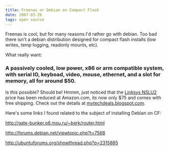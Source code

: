 ```yaml
---
title: Freenas or Debian on Compact Flash 
date: 2007-03-26
tags: open source
---
```

Freenas is cool, but for many reasons I'd rather go with debian. Too bad there isn't a debian distribution designed for compact flash installs (low writes, temp logging, readonly mounts, etc).

What  really want:
<h3>A passively cooled, low power, x86 or arm compatible system, with serial IO, keyboad, video, mouse, ethernet, and a slot for memory, all for around $50.</h3>

Is this possible? Should be! Hmmm, just noticed that the <a href="http://mytechdeals.blogspot.com/2007/03/linksys-nslu2-price-drop-at-amazoncom.html">Linksys NSLU2</a> price has been reduced at Amazon.com, its now only $75 and comes with free shipping. Check out the details at <a href="http://mytechdeals.blogspot.com/2007/03/linksys-nslu2-price-drop-at-amazoncom.html">mytechdeals.blogspot.com</a>.

Here's some links I found related to the subject of installing Debian on CF:

http://gate-bunker.p6.msu.ru/~berk/router.html

http://forums.debian.net/viewtopic.php?t=7568

http://ubuntuforums.org/showthread.php?p=2315885

